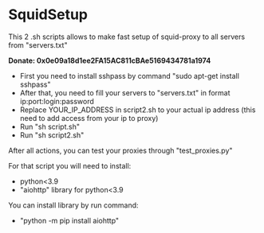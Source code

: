 # SquidSetup
This 2 .sh scripts allows to make fast setup of squid-proxy to all servers from "servers.txt"

**Donate: 0x0e09a18d1ee2FA15AC811cBAe5169434781a1974**


- First you need to install sshpass by command "sudo apt-get install sshpass"
- After that, you need to fill your servers to "servers.txt" in format ip:port:login:password
- Replace YOUR_IP_ADDRESS in script2.sh to your actual ip address (this need to add access from your ip to proxy)
- Run "sh script.sh"
- Run "sh script2.sh"

After all actions, you can test your proxies through "test_proxies.py"

For that script you will need to install:
- python<3.9
- "aiohttp" library for python<3.9

You can install library by run command:
- "python -m pip install aiohttp"
